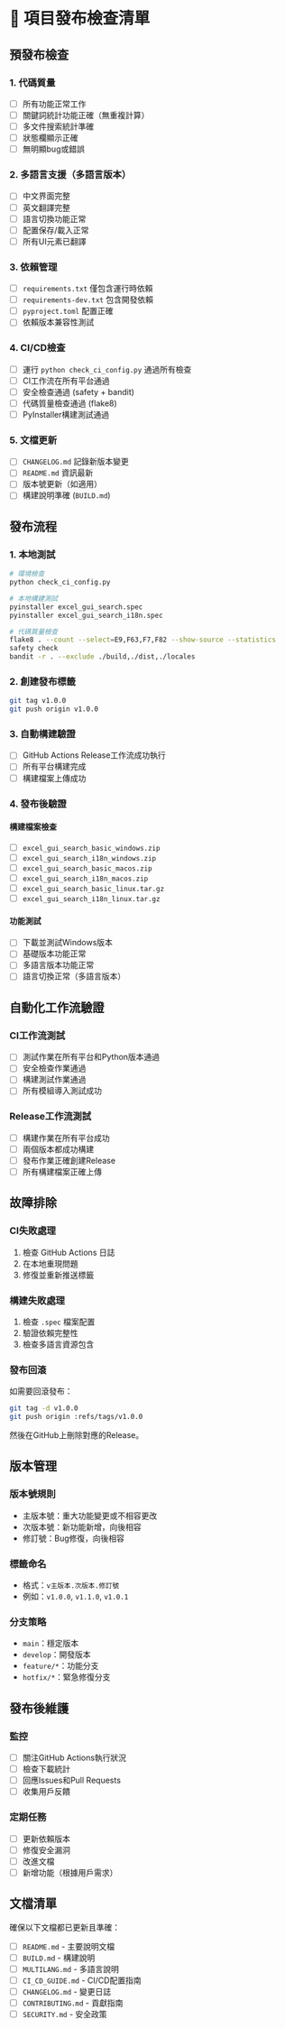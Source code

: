 # 🚀 項目發布檢查清單

## 預發布檢查

### 1. 代碼質量
- [ ] 所有功能正常工作
- [ ] 關鍵詞統計功能正確（無重複計算）
- [ ] 多文件搜索統計準確
- [ ] 狀態欄顯示正確
- [ ] 無明顯bug或錯誤

### 2. 多語言支援（多語言版本）
- [ ] 中文界面完整
- [ ] 英文翻譯完整
- [ ] 語言切換功能正常
- [ ] 配置保存/載入正常
- [ ] 所有UI元素已翻譯

### 3. 依賴管理
- [ ] `requirements.txt` 僅包含運行時依賴
- [ ] `requirements-dev.txt` 包含開發依賴
- [ ] `pyproject.toml` 配置正確
- [ ] 依賴版本兼容性測試

### 4. CI/CD檢查
- [ ] 運行 `python check_ci_config.py` 通過所有檢查
- [ ] CI工作流在所有平台通過
- [ ] 安全檢查通過 (safety + bandit)
- [ ] 代碼質量檢查通過 (flake8)
- [ ] PyInstaller構建測試通過

### 5. 文檔更新
- [ ] `CHANGELOG.md` 記錄新版本變更
- [ ] `README.md` 資訊最新
- [ ] 版本號更新（如適用）
- [ ] 構建說明準確 (`BUILD.md`)

## 發布流程

### 1. 本地測試
```bash
# 環境檢查
python check_ci_config.py

# 本地構建測試
pyinstaller excel_gui_search.spec
pyinstaller excel_gui_search_i18n.spec

# 代碼質量檢查
flake8 . --count --select=E9,F63,F7,F82 --show-source --statistics
safety check
bandit -r . --exclude ./build,./dist,./locales
```

### 2. 創建發布標籤
```bash
git tag v1.0.0
git push origin v1.0.0
```

### 3. 自動構建驗證
- [ ] GitHub Actions Release工作流成功執行
- [ ] 所有平台構建完成
- [ ] 構建檔案上傳成功

### 4. 發布後驗證

#### 構建檔案檢查
- [ ] `excel_gui_search_basic_windows.zip`
- [ ] `excel_gui_search_i18n_windows.zip`
- [ ] `excel_gui_search_basic_macos.zip`
- [ ] `excel_gui_search_i18n_macos.zip`
- [ ] `excel_gui_search_basic_linux.tar.gz`
- [ ] `excel_gui_search_i18n_linux.tar.gz`

#### 功能測試
- [ ] 下載並測試Windows版本
- [ ] 基礎版本功能正常
- [ ] 多語言版本功能正常
- [ ] 語言切換正常（多語言版本）

## 自動化工作流驗證

### CI工作流測試
- [ ] 測試作業在所有平台和Python版本通過
- [ ] 安全檢查作業通過
- [ ] 構建測試作業通過
- [ ] 所有模組導入測試成功

### Release工作流測試
- [ ] 構建作業在所有平台成功
- [ ] 兩個版本都成功構建
- [ ] 發布作業正確創建Release
- [ ] 所有構建檔案正確上傳

## 故障排除

### CI失敗處理
1. 檢查 GitHub Actions 日誌
2. 在本地重現問題
3. 修復並重新推送標籤

### 構建失敗處理
1. 檢查 `.spec` 檔案配置
2. 驗證依賴完整性
3. 檢查多語言資源包含

### 發布回滾
如需要回滾發布：
```bash
git tag -d v1.0.0
git push origin :refs/tags/v1.0.0
```
然後在GitHub上刪除對應的Release。

## 版本管理

### 版本號規則
- 主版本號：重大功能變更或不相容更改
- 次版本號：新功能新增，向後相容
- 修訂號：Bug修復，向後相容

### 標籤命名
- 格式：`v主版本.次版本.修訂號`
- 例如：`v1.0.0`, `v1.1.0`, `v1.0.1`

### 分支策略
- `main`：穩定版本
- `develop`：開發版本
- `feature/*`：功能分支
- `hotfix/*`：緊急修復分支

## 發布後維護

### 監控
- [ ] 關注GitHub Actions執行狀況
- [ ] 檢查下載統計
- [ ] 回應Issues和Pull Requests
- [ ] 收集用戶反饋

### 定期任務
- [ ] 更新依賴版本
- [ ] 修復安全漏洞
- [ ] 改進文檔
- [ ] 新增功能（根據用戶需求）

## 文檔清單

確保以下文檔都已更新且準確：
- [ ] `README.md` - 主要說明文檔
- [ ] `BUILD.md` - 構建說明
- [ ] `MULTILANG.md` - 多語言說明
- [ ] `CI_CD_GUIDE.md` - CI/CD配置指南
- [ ] `CHANGELOG.md` - 變更日誌
- [ ] `CONTRIBUTING.md` - 貢獻指南
- [ ] `SECURITY.md` - 安全政策
